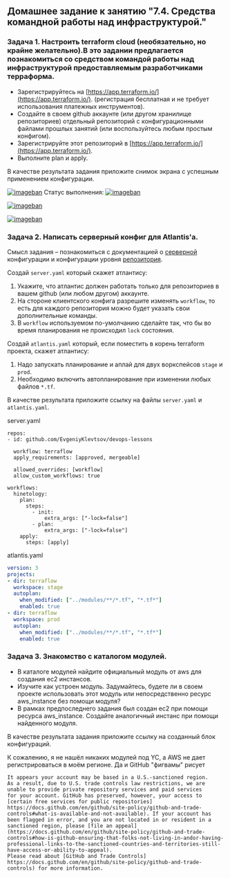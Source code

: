 ## Домашнее задание к занятию "7.4. Средства командной работы над инфраструктурой."

### Задача 1. Настроить terraform cloud (необязательно, но крайне желательно).В это задании предлагается познакомиться со средством командой работы над инфраструктурой предоставляемым разработчиками терраформа.

-   Зарегистрируйтесь на  [https://app.terraform.io/](https://app.terraform.io/). (регистрация бесплатная и не требует использования платежных инструментов).
-   Создайте в своем github аккаунте (или другом хранилище репозиториев) отдельный репозиторий с конфигурационными файлами прошлых занятий (или воспользуйтесь любым простым конфигом).
-   Зарегистрируйте этот репозиторий в  [https://app.terraform.io/](https://app.terraform.io/).
-   Выполните plan и apply.

В качестве результата задания приложите снимок экрана с успешным применением конфигурации.

[![imageban](https://i2.imageban.ru/out/2022/04/05/c710a49bfccf1c6e24c1b306cff08a5e.png)](https://imageban.ru)
Статус выполнения:
[![imageban](https://i2.imageban.ru/out/2022/04/05/e9647de0b359dec1cd607455de4b32c5.png)](https://imageban.ru)

[![imageban](https://i6.imageban.ru/out/2022/04/05/551c2adeba20d6120db248137bf72654.png)](https://imageban.ru)

[![imageban](https://i2.imageban.ru/out/2022/04/05/e0c7d85bb1968c0ec4df4096bc73a9c9.png)](https://imageban.ru)


### Задача 2. Написать серверный конфиг для Atlantis'a.

Смысл задания – познакомиться с документацией о  [серверной](https://www.runatlantis.io/docs/server-side-repo-config.html)  конфигурации и конфигурации уровня  [репозитория](https://www.runatlantis.io/docs/repo-level-atlantis-yaml.html).

Создай  `server.yaml`  который скажет атлантису:

1.  Укажите, что атлантис должен работать только для репозиториев в вашем github (или любом другом) аккаунте.
2.  На стороне клиентского конфига разрешите изменять  `workflow`, то есть для каждого репозитория можно будет указать свои дополнительные команды.
3.  В  `workflow`  используемом по-умолчанию сделайте так, что бы во время планирования не происходил  `lock`  состояния.

Создай  `atlantis.yaml`  который, если поместить в корень terraform проекта, скажет атлантису:

1.  Надо запускать планирование и аплай для двух воркспейсов  `stage`  и  `prod`.
2.  Необходимо включить автопланирование при изменении любых файлов  `*.tf`.

В качестве результата приложите ссылку на файлы  `server.yaml`  и  `atlantis.yaml`.

server.yaml
```
repos:
- id: github.com/EvgeniyKlevtsov/devops-lessons

  workflow: terraflow
  apply_requirements: [approved, mergeable]

  allowed_overrides: [workflow]
  allow_custom_workflows: true

workflows:
  hinetology:
    plan: 
      steps:
        - init:
            extra_args: ["-lock=false"]
        - plan:
            extra_args: ["-lock=false"]
    apply:
      steps: [apply]
```
atlantis.yaml
```#atlantis.yaml
version: 3
projects:
- dir: terraflow
  workspace: stage
  autoplan:
    when_modified: ["../modules/**/*.tf", "*.tf*"]
    enabled: true
- dir: terraflow
  workspace: prod
  autoplan:
    when_modified: ["../modules/**/*.tf", "*.tf*"]
    enabled: true
```
### Задача 3. Знакомство с каталогом модулей.

-   В каталоге модулей найдите официальный модуль от aws для создания ec2 инстансов.
-   Изучите как устроен модуль. Задумайтесь, будете ли в своем проекте использовать этот модуль или непосредственно ресурс aws_instance без помощи модуля?
-   В рамках предпоследнего задания был создан ec2 при помощи ресурса aws_instance. Создайте аналогичный инстанс при помощи найденного модуля.

В качестве результата задания приложите ссылку на созданный блок конфигураций.

К сожалению, я не нашёл никаких модулей под YC, а AWS не дает регистрироваться в моём регионе. Да и GitHub "фигвамы" рисует 
```
It appears your account may be based in a U.S.-sanctioned region.
As a result, due to U.S. trade controls law restrictions, we are unable to provide private repository services and paid services
for your account. GitHub has preserved, however, your access to [certain free services for public repositories]
https://docs.github.com/en/github/site-policy/github-and-trade-controls#what-is-available-and-not-available). If your account has been flagged in error, and you are not located in or resident in a sanctioned region, please [file an appeal]
(https://docs.github.com/en/github/site-policy/github-and-trade-controls#how-is-github-ensuring-that-folks-not-living-in-andor-having-professional-links-to-the-sanctioned-countries-and-territories-still-have-access-or-ability-to-appeal). 
Please read about [GitHub and Trade Controls] https://docs.github.com/en/github/site-policy/github-and-trade-controls) for more information.
```
